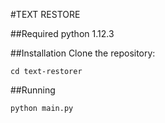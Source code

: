 #TEXT RESTORE

##Required
python 1.12.3

##Installation
Clone the repository:
```git clone https://github.com/yourusername/text-restorer.git
cd text-restorer
```
##Running
```
python main.py
```
